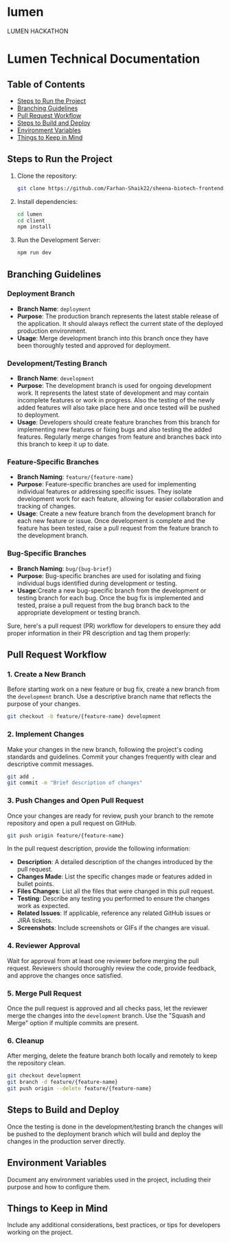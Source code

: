 # lumen
LUMEN HACKATHON

# Lumen Technical Documentation

## Table of Contents

- [Steps to Run the Project](#steps-to-run-the-project)
- [Branching Guidelines](#branching-guidelines)
- [Pull Request Workflow](#pull-request-workflow)
- [Steps to Build and Deploy](#steps-to-build-and-deploy)
- [Environment Variables](#environment-variables)
- [Things to Keep in Mind](#things-to-keep-in-mind)


## Steps to Run the Project

1. Clone the repository:

   ```bash
   git clone https://github.com/Farhan-Shaik22/sheena-biotech-frontend.git
   ```

2. Install dependencies:

   ```bash
   cd lumen
   cd client
   npm install
   ```

3. Run the Development Server:

   ```bash
   npm run dev
   ```


## Branching Guidelines

### Deployment Branch

- **Branch Name**: `deployment`
- **Purpose**: The production branch represents the latest stable release of the application. It should always reflect the current state of the deployed production environment.
- **Usage**: Merge development branch into this branch once they have been thoroughly tested and approved for deployment.

### Development/Testing Branch

- **Branch Name**: `development`
- **Purpose**: The development branch is used for ongoing development work. It represents the latest state of development and may contain incomplete features or work in progress. Also the testing of the newly added features will also take place here and once tested will be pushed to deployment.
- **Usage**: Developers should create feature branches from this branch for implementing new features or fixing bugs and also testing the added features. Regularly merge changes from feature and branches back into this branch to keep it up to date.

### Feature-Specific Branches

- **Branch Naming**: `feature/{feature-name}`
- **Purpose**: Feature-specific branches are used for implementing individual features or addressing specific issues. They isolate development work for each feature, allowing for easier collaboration and tracking of changes.
- **Usage**: Create a new feature branch from the development branch for each new feature or issue. Once development is complete and the feature has been tested, raise a pull request from the feature branch to the development branch.

### Bug-Specific Branches

- **Branch Naming**: `bug/{bug-brief}`
- **Purpose**: Bug-specific branches are used for isolating and fixing individual bugs identified during development or testing.
- **Usage**:Create a new bug-specific branch from the development or testing branch for each bug. Once the bug fix is implemented and tested, praise a pull request from the bug branch back to the appropriate development or testing branch.

Sure, here's a pull request (PR) workflow for developers to ensure they add proper information in their PR description and tag them properly:

## Pull Request Workflow

### 1. Create a New Branch

Before starting work on a new feature or bug fix, create a new branch from the `development` branch. Use a descriptive branch name that reflects the purpose of your changes.

```bash
git checkout -b feature/{feature-name} development
```

### 2. Implement Changes

Make your changes in the new branch, following the project's coding standards and guidelines. Commit your changes frequently with clear and descriptive commit messages.

```bash
git add .
git commit -m "Brief description of changes"
```

### 3. Push Changes and Open Pull Request

Once your changes are ready for review, push your branch to the remote repository and open a pull request on GitHub.

```bash
git push origin feature/{feature-name}
```

In the pull request description, provide the following information:

- **Description**: A detailed description of the changes introduced by the pull request.
- **Changes Made**: List the specific changes made or features added in bullet points.
- **Files Changes**: List all the files that were changed in this pull request.
- **Testing**: Describe any testing you performed to ensure the changes work as expected.
- **Related Issues**: If applicable, reference any related GitHub issues or JIRA tickets.
- **Screenshots**: Include screenshots or GIFs if the changes are visual.

### 4. Reviewer Approval

Wait for approval from at least one reviewer before merging the pull request. Reviewers should thoroughly review the code, provide feedback, and approve the changes once satisfied.

### 5. Merge Pull Request

Once the pull request is approved and all checks pass, let the reviewer merge the changes into the `development` branch. Use the "Squash and Merge" option if multiple commits are present.

### 6. Cleanup

After merging, delete the feature branch both locally and remotely to keep the repository clean.

```bash
git checkout development
git branch -d feature/{feature-name}
git push origin --delete feature/{feature-name}
```

## Steps to Build and Deploy

Once the testing is done in the development/testing branch the changes will be pushed to the deployment branch which will build and deploy the changes in the production server directly.

## Environment Variables

Document any environment variables used in the project, including their purpose and how to configure them.


## Things to Keep in Mind

Include any additional considerations, best practices, or tips for developers working on the project.
